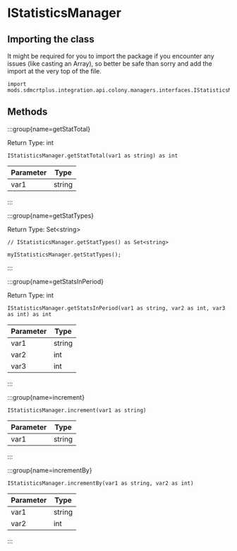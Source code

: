 # IStatisticsManager

## Importing the class

It might be required for you to import the package if you encounter any issues (like casting an Array), so better be safe than sorry and add the import at the very top of the file.
```zenscript
import mods.sdmcrtplus.integration.api.colony.managers.interfaces.IStatisticsManager;
```


## Methods

:::group{name=getStatTotal}

Return Type: int

```zenscript
IStatisticsManager.getStatTotal(var1 as string) as int
```

| Parameter |  Type  |
|-----------|--------|
| var1      | string |


:::

:::group{name=getStatTypes}

Return Type: Set&lt;string&gt;

```zenscript
// IStatisticsManager.getStatTypes() as Set<string>

myIStatisticsManager.getStatTypes();
```

:::

:::group{name=getStatsInPeriod}

Return Type: int

```zenscript
IStatisticsManager.getStatsInPeriod(var1 as string, var2 as int, var3 as int) as int
```

| Parameter |  Type  |
|-----------|--------|
| var1      | string |
| var2      | int    |
| var3      | int    |


:::

:::group{name=increment}

```zenscript
IStatisticsManager.increment(var1 as string)
```

| Parameter |  Type  |
|-----------|--------|
| var1      | string |


:::

:::group{name=incrementBy}

```zenscript
IStatisticsManager.incrementBy(var1 as string, var2 as int)
```

| Parameter |  Type  |
|-----------|--------|
| var1      | string |
| var2      | int    |


:::


